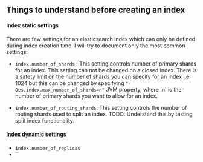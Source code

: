 ## Things to understand before creating an index

#### Index static settings

There are few settings for an elasticsearch index which can only be defined during index creation time. I will try to document only the most common settings:

- `index.number_of_shards` : This setting controls number of primary shards for an index. This setting can not be changed on a closed index. There is a safety limit on the number of shards you can specify for an index i.e. 1024 but this can be changed by specifying `"-Des.index.max_number_of_shards=n"` JVM property, where 'n' is the number of primary shards you want to allow for an index.

- `index.number_of_routing_shards`: This setting controls the number of routing shards used to split an index. TODO: Understand this by testing split index functionality.

#### Index dynamic settings

- `index.number_of_replicas`
- ``
